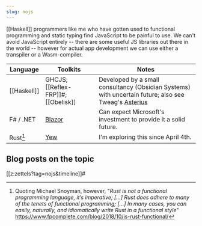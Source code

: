 ```yaml
---
slug: nojs
---
```


[[Haskell]] programmers like me who have gotten used to functional programming and static typing find JavaScript to be painful to use. We can't avoid JavaScript entirely -- there are some useful JS libraries out there in the world -- however for actual app development we can use either a transpiler or a Wasm-compiler. 


| Language    | Toolkits                                                | Notes                                                                     |
| ----------- | ------------------------------------------------------- | ------------------------------------------------------------------------- |
| [[Haskell]] | GHCJS; [[Reflex-FRP]]#; [[Obelisk]]                             | Developed by a small consultancy (Obsidian Systems) with uncertain future; also see Tweag's [Asterius](https://github.com/tweag/asterius) |
| F# / .NET   | [Blazor](https://srid.github.io/learning-fsharp/Blazor) | Can expect Microsoft's investment to provide it a solid future.                                               |
| Rust[^nofp]        | [Yew](https://yew.rs/)                                  | I'm exploring this since April 4th.                                       |

[^nofp]: Quoting Michael Snoyman, however, "*Rust is not a functional programming language, it’s imperative; [...] Rust does adhere to many of the tenets of functional programming; [...] In many cases, you can easily, naturally, and idiomatically write Rust in a functional style*" https://www.fpcomplete.com/blog/2018/10/is-rust-functional/

## Blog posts on the topic

[[z:zettels?tag=nojs&timeline]]#